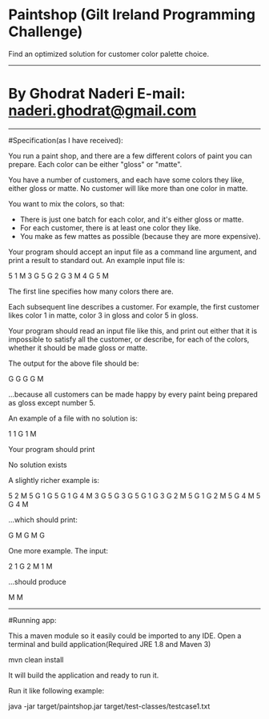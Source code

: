 # Paintshop (Gilt Ireland Programming Challenge)

Find an optimized solution for customer color palette choice.
____________________
By Ghodrat Naderi
E-mail: naderi.ghodrat@gmail.com
=======================================


____________________
#Specification(as I have received):

You run a paint shop, and there are a few different colors of paint you can prepare.  Each color can be either "gloss" or "matte".

You have a number of customers, and each have some colors they like, either gloss or matte.  No customer will like more than one color in matte.

You want to mix the colors, so that:
   * There is just one batch for each color, and it's either gloss or matte.
   * For each customer, there is at least one color they like.
   * You make as few mattes as possible (because they are more expensive).

Your program should accept an input file as a command line argument, and print a result to standard out.  An example input file is:

5
1 M 3 G 5 G
2 G 3 M 4 G
5 M

The first line specifies how many colors there are.

Each subsequent line describes a customer.  For example, the first customer likes color 1 in matte, color 3 in gloss and color 5 in gloss.

Your program should read an input file like this, and print out either that it is impossible to satisfy all the customer, or describe, for each of the colors, whether it should be made gloss or matte.

The output for the above file should be:

G G G G M

...because all customers can be made happy by every paint being prepared as gloss except number 5.

An example of a file with no solution is:

1
1 G
1 M

Your program should print

No solution exists

A slightly richer example is:

5
2 M
5 G
1 G
5 G 1 G 4 M
3 G
5 G
3 G 5 G 1 G
3 G
2 M
5 G 1 G
2 M
5 G
4 M
5 G 4 M

...which should print:

G M G M G

One more example.  The input:

2
1 G 2 M
1 M

...should produce

M M




____________________
 
#Running app: 

This a maven module so it easily could be imported to any IDE.
Open a terminal and build application(Required JRE 1.8 and Maven 3)

mvn clean install

It will build the application and ready to run it.

Run it like following example:


java -jar target/paintshop.jar target/test-classes/testcase1.txt



